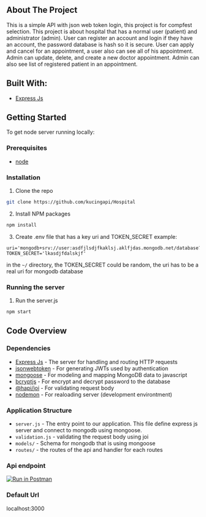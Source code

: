 ## About The Project
This is a simple API with json web token login, this project is for compfest selection. This project is about hospital that has a normal user (patient) and administrator (admin). User can register an account and login if they have an account, the password database is hash so it is secure. User can apply and cancel for an appointment, a user also can see all of his appointment. Admin can update, delete, and create a new doctor appointment. Admin can also see list of registered patient in an appointment.


## Built With:  
* [Express Js](https://expressjs.com)

## Getting Started
To get node server running locally:
### Prerequisites  
* [node](https://nodejs.org/en/download/)

### Installation
1. Clone the repo
```sh
git clone https://github.com/kucingapi/Hospital   
```
2. Install NPM packages
```sh
npm install
```
3. Create .env file that has a key uri and TOKEN_SECRET example:
```
uri='mongodb+srv://user:asdfjlsdjfkaklsj.aklfjdas.mongodb.net/database?'
TOKEN_SECRET='lkasdjfdalskjf'
```
   in the `~/` directory, the TOKEN_SECRET could be random, the uri has to be a real uri for mongodb database

### Running the server
1. Run the server.js
```sh
npm start
```

## Code Overview
### Dependencies
* [Express Js](https://expressjs.com) - The server for handling and routing HTTP requests
* [jsonwebtoken](https://github.com/auth0/node-jsonwebtoken) - For generating JWTs used by authentication
* [mongoose](https://moongosejs.com) - For modeling and mapping MongoDB data to javascript 
* [bcryptjs](https://github.com/dcodeIO/bcrypt.js) - For encrypt and decrypt password to the database
* [@hapi/joi](https://github.com/sideway/joi) - For validating request body
* [nodemon](https://nodemon.io/) - For realoading server (development environtment)

### Application Structure
* `server.js` - The entry point to our application. This file define express js server and connect to mongodb using mongoose.
* `validation.js` - validating the request body using joi 
* `models/` - Schema for mongodb that is using mongoose
* `routes/` - the routes of the api and handler for each routes
### Api endpoint
[![Run in Postman](https://run.pstmn.io/button.svg)](https://app.getpostman.com/run-collection/cf70c5dbc5fcf086b37f?action=collection%2Fimport)
### Default Url
localhost:3000
